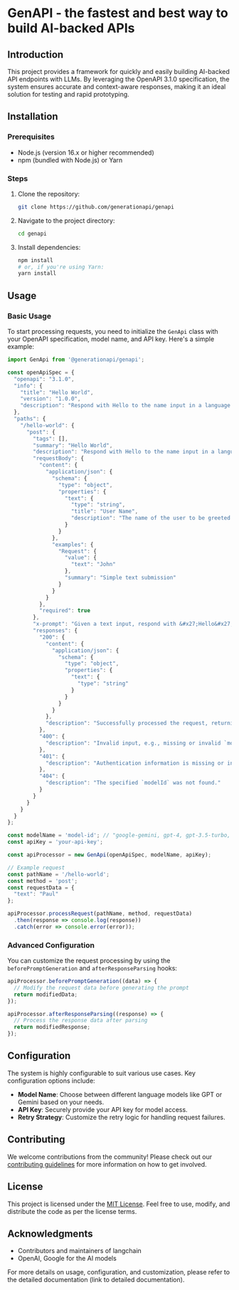 # GenAPI - the fastest and best way to build AI-backed APIs

## Introduction
This project provides a framework for quickly and easily building AI-backed API endpoints with LLMs. By leveraging the OpenAPI 3.1.0 specification, the system ensures accurate and context-aware responses, making it an ideal solution for testing and rapid prototyping.

## Installation

### Prerequisites
- Node.js (version 16.x or higher recommended)
- npm (bundled with Node.js) or Yarn

### Steps
1. Clone the repository:
   ```bash
   git clone https://github.com/generationapi/genapi
   ```
2. Navigate to the project directory:
   ```bash
   cd genapi
   ```
3. Install dependencies:
   ```bash
   npm install
   # or, if you're using Yarn:
   yarn install
   ```

## Usage

### Basic Usage
To start processing requests, you need to initialize the `GenApi` class with your OpenAPI specification, model name, and API key. Here's a simple example:

```javascript
import GenApi from '@generationapi/genapi';

const openApiSpec = {
  "openapi": "3.1.0",
  "info": {
    "title": "Hello World",
    "version": "1.0.0",
    "description": "Respond with Hello to the name input in a language other than English. Always use a random language."
  },
  "paths": {
    "/hello-world": {
      "post": {
        "tags": [],
        "summary": "Hello World",
        "description": "Respond with Hello to the name input in a language other than English. Always use a random language.",
        "requestBody": {
          "content": {
            "application/json": {
              "schema": {
                "type": "object",
                "properties": {
                  "text": {
                    "type": "string",
                    "title": "User Name",
                    "description": "The name of the user to be greeted."
                  }
                }
              },
              "examples": {
                "Request": {
                  "value": {
                    "text": "John"
                  },
                  "summary": "Simple text submission"
                }
              }
            }
          },
          "required": true
        },
        "x-prompt": "Given a text input, respond with &#x27;Hello&#x27; followed by the name in a random non-English language. Ensure the output is in the format specified by the &#x60;response_schema&#x60;.",
        "responses": {
          "200": {
            "content": {
              "application/json": {
                "schema": {
                  "type": "object",
                  "properties": {
                    "text": {
                      "type": "string"
                    }
                  }
                }
              }
            },
            "description": "Successfully processed the request, returning a structured response from the model."
          },
          "400": {
            "description": "Invalid input, e.g., missing or invalid `modelId` or data."
          },
          "401": {
            "description": "Authentication information is missing or invalid."
          },
          "404": {
            "description": "The specified `modelId` was not found."
          }
        }
      }
    }
  }
};

const modelName = 'model-id'; // "google-gemini, gpt-4, gpt-3.5-turbo, mistral-large-latest, claude-3-sonnet"
const apiKey = 'your-api-key';

const apiProcessor = new GenApi(openApiSpec, modelName, apiKey);

// Example request
const pathName = '/hello-world';
const method = 'post';
const requestData = {
  "text": "Paul"
};

apiProcessor.processRequest(pathName, method, requestData)
  .then(response => console.log(response))
  .catch(error => console.error(error));
```

### Advanced Configuration
You can customize the request processing by using the `beforePromptGeneration` and `afterResponseParsing` hooks:

```javascript
apiProcessor.beforePromptGeneration((data) => {
  // Modify the request data before generating the prompt
  return modifiedData;
});

apiProcessor.afterResponseParsing((response) => {
  // Process the response data after parsing
  return modifiedResponse;
});
```

## Configuration
The system is highly configurable to suit various use cases. Key configuration options include:
- **Model Name**: Choose between different language models like GPT or Gemini based on your needs.
- **API Key**: Securely provide your API key for model access.
- **Retry Strategy**: Customize the retry logic for handling request failures.

## Contributing
We welcome contributions from the community! Please check out our [contributing guidelines](CONTRIBUTING.md) for more information on how to get involved.

## License
This project is licensed under the [MIT License](LICENSE). Feel free to use, modify, and distribute the code as per the license terms.

## Acknowledgments
- Contributors and maintainers of langchain
- OpenAI, Google for the AI models

For more details on usage, configuration, and customization, please refer to the detailed documentation (link to detailed documentation).